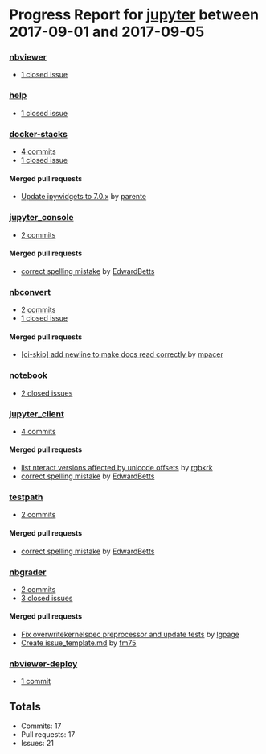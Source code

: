 # Progress Report for [jupyter](https://github.com/jupyter) between 2017-09-01 and 2017-09-05

### [nbviewer](https://github.com/jupyter/nbviewer)
-  [1 closed issue](https://github.com/jupyter/nbviewer/issues?utf8=%E2%9C%93&q=is%3Aissue%20closed%3A2017-09-01..2017-09-05)

### [help](https://github.com/jupyter/help)
-  [1 closed issue](https://github.com/jupyter/help/issues?utf8=%E2%9C%93&q=is%3Aissue%20closed%3A2017-09-01..2017-09-05)

### [docker-stacks](https://github.com/jupyter/docker-stacks)
-  [4 commits](https://github.com/jupyter/docker-stacks/compare/master@%7B1504249200%7D...master@%7B1504594800%7D)
-  [1 closed issue](https://github.com/jupyter/docker-stacks/issues?utf8=%E2%9C%93&q=is%3Aissue%20closed%3A2017-09-01..2017-09-05)

#### Merged pull requests
- [Update ipywidgets to 7.0.x](https://github.com/jupyter/docker-stacks/pull/452) by [parente](https://github.com/parente)

### [jupyter_console](https://github.com/jupyter/jupyter_console)
-  [2 commits](https://github.com/jupyter/jupyter_console/compare/master@%7B1504249200%7D...master@%7B1504594800%7D)

#### Merged pull requests
- [correct spelling mistake](https://github.com/jupyter/jupyter_console/pull/138) by [EdwardBetts](https://github.com/EdwardBetts)

### [nbconvert](https://github.com/jupyter/nbconvert)
-  [2 commits](https://github.com/jupyter/nbconvert/compare/master@%7B1504249200%7D...master@%7B1504594800%7D)
-  [1 closed issue](https://github.com/jupyter/nbconvert/issues?utf8=%E2%9C%93&q=is%3Aissue%20closed%3A2017-09-01..2017-09-05)

#### Merged pull requests
- [[ci-skip] add newline to make docs read correctly ](https://github.com/jupyter/nbconvert/pull/661) by [mpacer](https://github.com/mpacer)

### [notebook](https://github.com/jupyter/notebook)
-  [2 closed issues](https://github.com/jupyter/notebook/issues?utf8=%E2%9C%93&q=is%3Aissue%20closed%3A2017-09-01..2017-09-05)

### [jupyter_client](https://github.com/jupyter/jupyter_client)
-  [4 commits](https://github.com/jupyter/jupyter_client/compare/master@%7B1504249200%7D...master@%7B1504594800%7D)

#### Merged pull requests
- [list nteract versions affected by unicode offsets](https://github.com/jupyter/jupyter_client/pull/293) by [rgbkrk](https://github.com/rgbkrk)
- [correct spelling mistake](https://github.com/jupyter/jupyter_client/pull/291) by [EdwardBetts](https://github.com/EdwardBetts)

### [testpath](https://github.com/jupyter/testpath)
-  [2 commits](https://github.com/jupyter/testpath/compare/master@%7B1504249200%7D...master@%7B1504594800%7D)

#### Merged pull requests
- [correct spelling mistake](https://github.com/jupyter/testpath/pull/13) by [EdwardBetts](https://github.com/EdwardBetts)

### [nbgrader](https://github.com/jupyter/nbgrader)
-  [2 commits](https://github.com/jupyter/nbgrader/compare/master@%7B1504249200%7D...master@%7B1504594800%7D)
-  [3 closed issues](https://github.com/jupyter/nbgrader/issues?utf8=%E2%9C%93&q=is%3Aissue%20closed%3A2017-09-01..2017-09-05)

#### Merged pull requests
- [Fix overwritekernelspec preprocessor and update tests](https://github.com/jupyter/nbgrader/pull/888) by [lgpage](https://github.com/lgpage)
- [Create issue_template.md](https://github.com/jupyter/nbgrader/pull/877) by [fm75](https://github.com/fm75)

### [nbviewer-deploy](https://github.com/jupyter/nbviewer-deploy)
-  [1 commit](https://github.com/jupyter/nbviewer-deploy/compare/master@%7B1504249200%7D...master@%7B1504594800%7D)

## Totals
- Commits: 17
- Pull requests: 17
- Issues: 21
